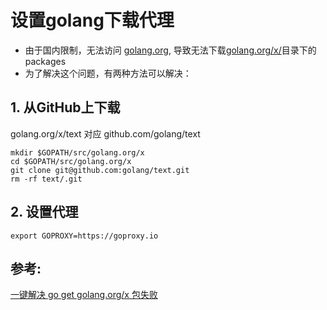 # 设置golang下载代理
* 由于国内限制，无法访问 [golang.org](https://golang.org), 导致无法下载[golang.org/x/](https://golang.org/x/)目录下的packages
* 为了解决这个问题，有两种方法可以解决：

## 1. 从GitHub上下载

golang.org/x/text 对应 github.com/golang/text
```shell
mkdir $GOPATH/src/golang.org/x
cd $GOPATH/src/golang.org/x
git clone git@github.com:golang/text.git
rm -rf text/.git
```
## 2. 设置代理
```shell
export GOPROXY=https://goproxy.io
```

## 参考:
[一键解决 go get golang.org/x 包失败](https://segmentfault.com/a/1190000018264719)